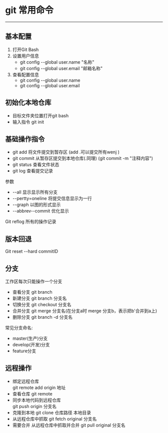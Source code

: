 # git 常用命令

---

## 基本配置

1. 打开Git Bash
2. 设置用户信息
    - git config --global user.name  "名称"
    - git config --global user.email  "邮箱名称"
3. 查看配置信息
    - git config --global user.name
    - git config --global user.email

## 初始化本地仓库

- 目标文件夹位置打开git bash
- 输入指令  git init

## 基础操作指令

- git add  将文件提交到暂存区
    (add .可以提交所有wenj )
- git commit 从暂存区提交到本地仓库(.同理)
    (git commit -m  "注释内容")
- git status   查看文件状态
- git log       查看提交记录

参数

- --all    显示显示所有分支
- --pertty=oneline 将提交信息显示为一行
- --graph 以图的形式显示
- --abbrev--commit 优化显示

Git reflog 所有的操作记录

## 版本回退

Git reset --hard commitID

## 分支

工作区每次只能操作一个分支

- 查看分支
    git  branch
- 新建分支
    git branch 分支名
- 切换分支
    git checkout 分支名
- 合并分支
    git merge 分支名(在分支a时 merge 分支b，表示把b'合并到a上)
- 删除分支
    git branch -d 分支名

常见分支命名:

- master(生产)分支
- develop(开发)分支
- feature分支

## 远程操作

- 绑定远程仓库  
    git remote add origin 地址
- 查看仓库
    git  remote
- 同步本地代码到远程仓库  
    git push origin 分支名
- 克隆到本地
    git clone  仓库路径  本地目录
- 从远程仓库中抓取
    git fetch original  分支名
- 需要合并
    从远程仓库中抓取并合并
    git pull original 分支名
